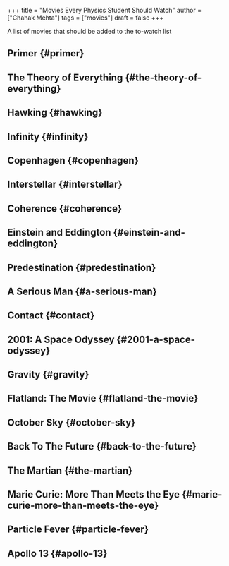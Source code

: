 +++
title = "Movies Every Physics Student Should Watch"
author = ["Chahak Mehta"]
tags = ["movies"]
draft = false
+++

A list of movies that should be added to the to-watch list


## Primer {#primer}


## The Theory of Everything {#the-theory-of-everything}


## Hawking {#hawking}


## Infinity {#infinity}


## Copenhagen {#copenhagen}


## Interstellar {#interstellar}


## Coherence {#coherence}


## Einstein and Eddington {#einstein-and-eddington}


## Predestination {#predestination}


## A Serious Man {#a-serious-man}


## Contact {#contact}


## 2001: A Space Odyssey {#2001-a-space-odyssey}


## Gravity {#gravity}


## Flatland: The Movie {#flatland-the-movie}


## October Sky {#october-sky}


## Back To The Future {#back-to-the-future}


## The Martian {#the-martian}


## Marie Curie: More Than Meets the Eye {#marie-curie-more-than-meets-the-eye}


## Particle Fever {#particle-fever}


## Apollo 13 {#apollo-13}
